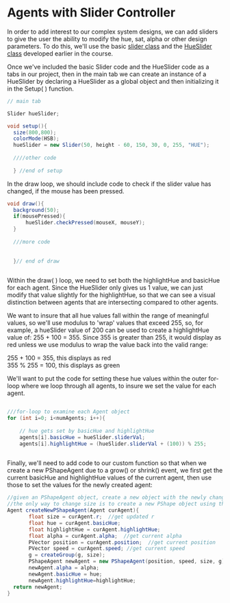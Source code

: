 # Agents with Slider Controller

In order to add interest to our complex system designs, we can add sliders to give the user the ability to modify the hue, sat, alpha or other design parameters.  To do this, we'll use the basic [slider class](https://kdoore.gitbooks.io/cs1335/content/slider_controller.html#slider-base-class) and the [HueSlider class](https://kdoore.gitbooks.io/cs1335/content/slider_controller.html#hueslider-child-class) developed earlier in the course.


Once we've included the basic Slider code and the HueSlider code as a tabs in our project, then in the main tab we can create an instance of a HueSlider by declaring a HueSlider as a global object and then initializing it in the Setup( ) function.


```java
// main tab

Slider hueSlider;

void setup(){
  size(800,800);
  colorMode(HSB);
  hueSlider = new Slider(50, height - 60, 150, 30, 0, 255, "HUE");
  
  ////other code
  
  } //end of setup
```  


In the draw loop, we should include code to check if the slider value has changed, if the mouse has been pressed.


```java
void draw(){
  background(50);
  if(mousePressed){
      hueSlider.checkPressed(mouseX, mouseY);
  }
  
  ///more code
  
  
  }// end of draw
  
```

Within the draw( ) loop, we need to set both the highlightHue and basicHue for each agent.  Since the HueSlider only gives us 1 value, we can just modify that value slightly for the highlightHue, so that we can see a visual  distinction between agents that are intersecting compared to other agents.

We want to insure that all hue values fall within the range of meaningful values, so we'll use modulus to 'wrap' values that exceed 255, so, for example, a hueSlider value of 200 can be used to create a highlightHue value of: 255 + 100 = 355.  Since 355 is greater than 255, it would display as red unless we use modulus to wrap the value back into the valid range:

255 + 100 = 355, this displays as red    
355 % 255 = 100, this displays as green

We'll want to put the code for setting these hue values within the outer for-loop where we loop through all agents, to insure we set the value for each agent.

```java

///for-loop to examine each Agent object
for (int i=0; i<numAgents; i++){
     
    // hue gets set by basicHue and highlightHue
    agents[i].basicHue = hueSlider.sliderVal;
    agents[i].highlightHue = (hueSlider.sliderVal + (100)) % 255; 
 
```


Finally, we'll need to add code to our custom function so that when we create a new PShapeAgent due to a grow() or shrink() event, we first get the current basicHue and highlightHue values of the current agent, then use those to set the values for the newly created agent: 

```java
//given an PShapeAgent object, create a new object with the newly changed value of r,
//the only way to change size is to create a new PShape object using the updated value of r
Agent createNewPShapeAgent(Agent curAgent){
       float size = curAgent.r;  //get updated r
       float hue = curAgent.basicHue;
       float highlightHue = curAgent.highlightHue;
       float alpha = curAgent.alpha;  //get current alpha
       PVector position = curAgent.position;  //get current position
       PVector speed = curAgent.speed; //get current speed
       g = createGroup(g, size);
       PShapeAgent newAgent = new PShapeAgent(position, speed, size, g);
       newAgent.alpha = alpha;
       newAgent.basicHue = hue;
       newAgent.highlightHue=highlightHue;
  return newAgent; 
}



```